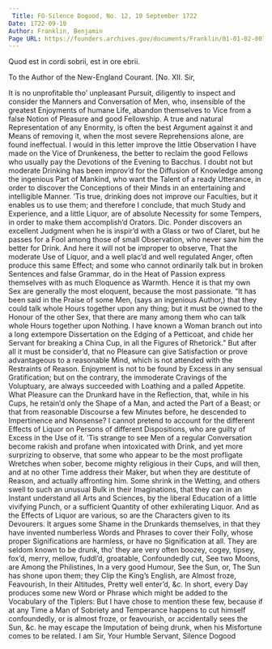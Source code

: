 ```yaml
---
 Title: FO-Silence Dogood, No. 12, 10 September 1722
Date: 1722-09-10
Author: Franklin, Benjamin
Page URL: https://founders.archives.gov/documents/Franklin/01-01-02-0019
---
```

Quod est in cordi sobrii, est in ore ebrii.

To the Author of the New-England Courant.
[No. XII.
  Sir,

It is no unprofitable tho’ unpleasant Pursuit, diligently to inspect and consider the Manners and Conversation of Men, who, insensible of the greatest Enjoyments of humane Life, abandon themselves to Vice from a false Notion of Pleasure and good Fellowship. A true and natural Representation of any Enormity, is often the best Argument against it and Means of removing it, when the most severe Reprehensions alone, are found ineffectual.
I would in this letter improve the little Observation I have made on the Vice of Drunkeness, the better to reclaim the good Fellows who usually pay the Devotions of the Evening to Bacchus.
I doubt not but moderate Drinking has been improv’d for the Diffusion of Knowledge among the ingenious Part of Mankind, who want the Talent of a ready Utterance, in order to discover the Conceptions of their Minds in an entertaining and intelligible Manner. ’Tis true, drinking does not improve our Faculties, but it enables us to use them; and therefore I conclude, that much Study and Experience, and a little Liquor, are of absolute Necessity for some Tempers, in order to make them accomplish’d Orators. Dic. Ponder discovers an excellent Judgment when he is inspir’d with a Glass or two of Claret, but he passes for a Fool among those of small Observation, who never saw him the better for Drink. And here it will not be improper to observe, That the moderate Use of Liquor, and a well plac’d and well regulated Anger, often produce this same Effect; and some who cannot ordinarily talk but in broken Sentences and false Grammar, do in the Heat of Passion express themselves with as much Eloquence as Warmth. Hence it is that my own Sex are generally the most eloquent, because the most passionate. “It has been said in the Praise of some Men, (says an ingenious Author,) that they could talk whole Hours together upon any thing; but it must be owned to the Honour of the other Sex, that there are many among them who can talk whole Hours together upon Nothing. I have known a Woman branch out into a long extempore Dissertation on the Edging of a Petticoat, and chide her Servant for breaking a China Cup, in all the Figures of Rhetorick.”
But after all it must be consider’d, that no Pleasure can give Satisfaction or prove advantageous to a reasonable Mind, which is not attended with the Restraints of Reason. Enjoyment is not to be found by Excess in any sensual Gratification; but on the contrary, the immoderate Cravings of the Voluptuary, are always succeeded with Loathing and a palled Appetite. What Pleasure can the Drunkard have in the Reflection, that, while in his Cups, he retain’d only the Shape of a Man, and acted the Part of a Beast; or that from reasonable Discourse a few Minutes before, he descended to Impertinence and Nonsense?
I cannot pretend to account for the different Effects of Liquor on Persons of different Dispositions, who are guilty of Excess in the Use of it. ’Tis strange to see Men of a regular Conversation become rakish and profane when intoxicated with Drink, and yet more surprizing to observe, that some who appear to be the most profligate Wretches when sober, become mighty religious in their Cups, and will then, and at no other Time address their Maker, but when they are destitute of Reason, and actually affronting him. Some shrink in the Wetting, and others swell to such an unusual Bulk in their Imaginations, that they can in an Instant understand all Arts and Sciences, by the liberal Education of a little vivifying Punch, or a sufficient Quantity of other exhilerating Liquor.
And as the Effects of Liquor are various, so are the Characters given to its Devourers. It argues some Shame in the Drunkards themselves, in that they have invented numberless Words and Phrases to cover their Folly, whose proper Significations are harmless, or have no Signification at all. They are seldom known to be drunk, tho’ they are very often boozey, cogey, tipsey, fox’d, merry, mellow, fuddl’d, groatable, Confoundedly cut, See two Moons, are Among the Philistines, In a very good Humour, See the Sun, or, The Sun has shone upon them; they Clip the King’s English, are Almost froze, Feavourish, In their Altitudes, Pretty well enter’d, &c. In short, every Day produces some new Word or Phrase which might be added to the Vocabulary of the Tiplers: But I have chose to mention these few, because if at any Time a Man of Sobriety and Temperance happens to cut himself confoundedly, or is almost froze, or feavourish, or accidentally sees the Sun, &c. he may escape the Imputation of being drunk, when his Misfortune comes to be related. I am Sir, Your Humble Servant,
Silence Dogood


